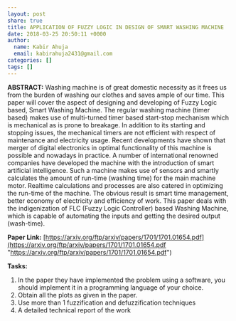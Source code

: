 ```yaml
---
layout: post
share: true
title: APPLICATION OF FUZZY LOGIC IN DESIGN OF SMART WASHING MACHINE
date: 2018-03-25 20:50:11 +0000
author:
  name: Kabir Ahuja
  email: kabirahuja2431@gmail.com
categories: []
tags: []
---
```

**ABSTRACT:** Washing machine is of great domestic necessity as it frees us from the burden of washing our clothes and saves ample of our time. This paper will cover the aspect of designing and developing of Fuzzy Logic based, Smart Washing Machine. The regular washing machine (timer based) makes use of multi-turned timer based start-stop mechanism which is mechanical as is prone to breakage. In addition to its starting and stopping issues, the mechanical timers are not efficient with respect of maintenance and electricity usage. Recent developments have shown that merger of digital electronics in optimal functionality of this machine is possible and nowadays in practice. A number of international renowned companies have developed the machine with the introduction of smart artificial intelligence. Such a machine makes use of sensors and smartly calculates the amount of run-time (washing time) for the main machine motor. Realtime calculations and processes are also catered in optimizing the run-time of the machine. The obvious result is smart time management, better economy of electricity and efficiency of work. This paper deals with the indigenization of FLC (Fuzzy Logic Controller) based Washing Machine, which is capable of automating the inputs and getting the desired output (wash-time).  

**Paper Link:** [https://arxiv.org/ftp/arxiv/papers/1701/1701.01654.pdf](https://arxiv.org/ftp/arxiv/papers/1701/1701.01654.pdf "https://arxiv.org/ftp/arxiv/papers/1701/1701.01654.pdf") 

**Tasks:**

1. In the paper they have implemented the problem using a software, you should implement it in a programming language of your choice.
2. Obtain all the plots as given in the paper.
3. Use more than 1 fuzzification and defuzzification techniques
4. A detailed technical report of the work